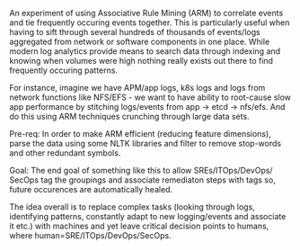 An experiment of using Associative Rule Mining (ARM) to correlate events
and tie frequently occuring events together. This is particularly useful 
when having to sift through several hundreds of thousands of events/logs 
aggregated from network or software components in one place. While modern
log analytics provide means to search data through indexing and knowing
when volumes were high nothing really exists out there to find frequently
occuring patterns.

For instance, imagine we have APM/app logs, k8s logs and logs from network
functions like NFS/EFS - we want to have ability to root-cause slow app
performance by stitching logs/events from app -> etcd -> nfs/efs. And do
this using ARM techniques crunching through large data sets.

Pre-req: In order to make ARM efficient (reducing feature dimensions), 
parse the data using some NLTK libraries and filter to remove stop-words
and other redundant symbols.

Goal: The end goal of something like this to allow SREs/ITOps/DevOps/
SecOps tag the groupings and associate remediaton steps with tags so, 
future occurences are automatically healed.

The idea overall is to replace complex tasks (looking through logs,
identifying patterns, constantly adapt to new logging/events and associate 
it etc.) with machines and yet leave critical decision points to humans,
where human=SRE/ITOps/DevOps/SecOps.  
